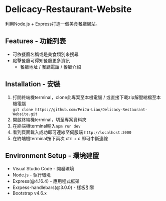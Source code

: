 # Delicacy-Restaurant-Website
利用Node.js + Express打造一個美食餐廳網站。
## Features - 功能列表
 * 可依餐廳名稱或是美食類別來搜尋
 * 點擊餐廳可得知餐廳更多資訊
   * 餐廳地址 / 餐廳電話 / 餐廳介紹 
## Installation - 安裝
1. 打開終端機terminal，clone此專案至本機電腦 / 或直接下載zip解壓縮檔至本機電腦 \
` git clone https://github.com/PeiJu-Liao/Delicacy-Restaurant-Website.git `
2. 開啟終端機terminal，切至專案資料夾
3. 在終端機terminal輸入`npm run dev`
4. 看到頁面載入成功即可連線至伺服端 ` http://localhost:3000 ` 
5. 在終端機terminal按下兩次 ctrl + c 即可中斷連線

## Environment Setup - 環境建置
* Visual Studio Code - 開發環境 
* Node.js - 執行環境
* Express(@4.16.4) - 應用程式框架
* Exrpess-handlebars(@3.0.0) - 樣板引擎
* Bootstrap v4.6.x
